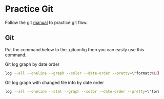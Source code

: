 # Practice Git

Follow the git [manual](https://git-scm.com/book/en/v2) to practice git flow. 

## Git 

Put the command below to the .gitconfig then you can easily use this command.

Git log graph by date order

```sh
log --all --oneline --graph --color --date-order --pretty=\"format:%C(black)%S%Creset%C(auto)%d%n%C(black)%an%Creset %C(dim black)(%cr %cd)%Creset %C(dim red)%h%Creset %n %C(black)%s%Creset %n\"
```

Git log graph with changed file info by date order 

```sh
log --all --oneline --stat --graph --color --date-order --pretty=\"format:%C(yellow)%S%Creset %C(auto)%d %n%C(white)%an%Creset %C(dim white)(%cr %cd)%Creset %C(dim red)%h%Creset%n%s%n%n%b\"
```

